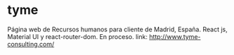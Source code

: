 # tyme
Página web de Recursos humanos para cliente de Madrid, España. 
React js, Material UI y react-router-dom. 
En proceso. 
link: http://www.tyme-consulting.com/


